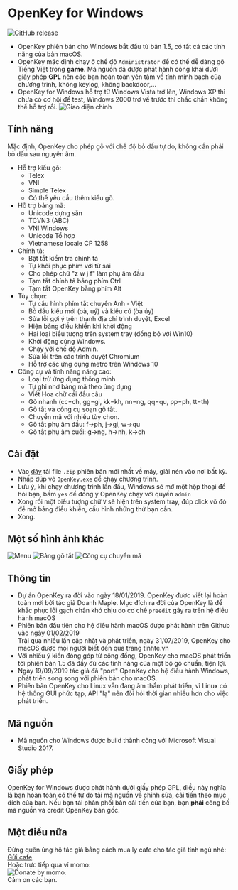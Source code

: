 # OpenKey for Windows
[![GitHub release](https://img.shields.io/github/v/release/doanhmaple/OpenKey.svg)](https://github.com/doanhmaple/OpenKey/releases/latest)
- OpenKey phiên bản cho Windows bắt đầu từ bản 1.5, có tất cả các tính năng của bản macOS.  
- OpenKey mặc định chạy ở chế độ `Administrator` để có thể dễ dàng gõ Tiếng Việt trong **game**. Mã nguồn đã được phát hành công khai dưới giấy phép **GPL** nên các bạn hoàn toàn yên tâm về tính minh bạch của chương trình, không keylog, không backdoor,...
- OpenKey for Windows hỗ trợ từ Windows Vista trở lên, Windows XP thì chưa có cơ hội để test, Windows 2000 trở về trước thì chắc chắn không thể hỗ trợ rồi.
![Giao diện chính](https://raw.githubusercontent.com/doanhmaple/doanhmaple.github.io/master/images/win32_2.0_1.png "Main UI")



## Tính năng
Mặc định, OpenKey cho phép gõ với chế độ bỏ dấu tự do, không cần phải bỏ dấu sau nguyên âm.
* Hỗ trợ kiểu gõ:
	* Telex
	* VNI
	* Simple Telex
	* Có thể yêu cầu thêm kiểu gõ.
* Hỗ trợ bảng mã:
	* Unicode dựng sẵn
	* TCVN3 (ABC)
	* VNI Windows
	* Unicode Tổ hợp
	* Vietnamese locale CP 1258
* Chính tả:
	* Bật tắt kiểm tra chính tả
	* Tự khôi phục phím với từ sai
	* Cho phép chữ "z w j f" làm phụ âm đầu
	* Tạm tắt chính tả bằng phím Ctrl
	* Tạm tắt OpenKey bằng phím Alt
* Tùy chọn:
	* Tự cấu hình phím tắt chuyển Anh - Việt
	* Bỏ dấu kiểu mới (oà, uý) và kiểu cũ (òa úy)
	* Sửa lỗi gợi ý trên thanh địa chỉ trình duyệt, Excel
	* Hiện bảng điều khiển khi khởi động
	* Hai loại biểu tượng trên system tray (đồng bộ với Win10)
	* Khởi động cùng Windows.
	* Chạy với chế độ Admin.
	* Sửa lỗi trên các trình duyệt Chromium
	* Hỗ trợ các ứng dụng metro trên Windows 10
* Công cụ và tính năng nâng cao:
	* Loại trừ ứng dụng thông minh
	* Tự ghi nhớ bảng mã theo ứng dụng
	* Viết Hoa chữ cái đầu câu
	* Gõ nhanh (cc=ch, gg=gi, kk=kh, nn=ng, qq=qu, pp=ph, tt=th)
	* Gõ tắt và công cụ soạn gõ tắt.
	* Chuyển mã với nhiều tùy chọn.
	* Gõ tắt phụ âm đầu: f->ph, j->gi, w->qu
	* Gõ tắt phụ âm cuối: g->ng, h->nh, k->ch

## Cài đặt
- Vào [đây](https://github.com/doanhmaple/OpenKey/releases/latest) tải file `.zip` phiên bản mới nhất về máy, giải nén vào nơi bất kỳ.
- Nhấp đúp vô `OpenKey.exe` để chạy chương trình.
- Lưu ý, khi chạy chương trình lần đầu, Windows sẽ mở một hộp thoại để hỏi bạn, bấm `yes` để đồng ý OpenKey chạy với quyền `admin`
- Xong rồi một biểu tượng chữ `V` sẽ hiện trên system tray, đúp click vô đó để mở bảng điều khiển, cấu hình những thứ bạn cần.
- Xong.
## Một số hình ảnh khác
![Menu](https://raw.githubusercontent.com/doanhmaple/doanhmaple.github.io/master/images/win32_5.png "Menu")
![Bảng gõ tắt](https://raw.githubusercontent.com/doanhmaple/doanhmaple.github.io/master/images/win32_2.png "Macro table")
![Công cụ chuyển mã](https://raw.githubusercontent.com/doanhmaple/doanhmaple.github.io/master/images/win32_3.png "Convert tool")

## Thông tin
- Dự án OpenKey ra đời vào ngày 18/01/2019. OpenKey được viết lại hoàn toàn mới bởi tác giả Doanh Maple. Mục đích ra đời của OpenKey là để khắc phục lỗi gạch chân khó chịu do cơ chế `preedit` gây ra trên hệ điều hành macOS
- Phiên bản đầu tiên cho hệ điều hành macOS được phát hành trên Github vào ngày 01/02/2019  
Trải qua nhiều lần cập nhật và phát triển, ngày 31/07/2019, OpenKey cho macOS được mọi người biết đến qua trang tinhte.vn  
- Với nhiều ý kiến đóng góp từ cộng đồng, OpenKey cho macOS phát triển tới phiên bản 1.5 đã đầy đủ các tính năng của một bộ gõ chuẩn, tiện lợi.  
- Ngày 19/09/2019 tác giả đã "port" OpenKey cho hệ điều hành Windows, phát triển song song với phiên bản cho macOS.  
- Phiên bản OpenKey cho Linux vẫn đang âm thầm phát triển, vì Linux có hệ thống GUI phức tạp, API "lạ" nên đòi hỏi thời gian nhiều hơn cho việc phát triển.

## Mã nguồn
- Mã nguồn cho Windows được build thành công với Microsoft Visual Studio 2017.
## Giấy phép
OpenKey for Windows được phát hành dưới giấy phép GPL, điều này nghĩa là bạn hoàn toàn có thể tự do tải mã nguồn về chỉnh sửa, cải tiến theo mục đích của bạn. Nếu bạn tái phân phối bản cải tiến của bạn, bạn **phải** công bố mã nguồn và credit OpenKey bản gốc.

## Một điều nữa
Đừng quên ủng hộ tác giả bằng cách mua ly cafe cho tác giả tỉnh ngủ nhé: [Gửi cafe](https://paypal.me/doanhmaple)  
Hoặc trực tiếp qua ví momo:   
![Donate by momo](https://doanhmaple.github.io/images/momo.png "Momo").   
Cảm ơn các bạn.